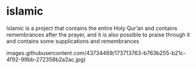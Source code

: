# islamic
Islamic is a project that contains the entire Holy Qur’an and contains remembrances after the prayer, and it is also possible to praise through it and contains some supplications and remembrances

images.githubusercontent.com/43734469/173713763-b763b255-b21c-4f92-99bb-272358b2a2ac.jpg)
